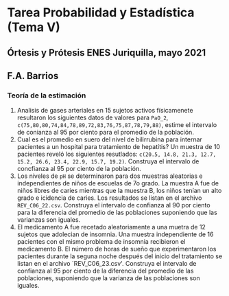 # Tarea Probabilidad y Estadística (Tema V)  
## Órtesis y Prótesis ENES Juriquilla, mayo 2021  
## F.A. Barrios  
### Teoría de la estimación

1. Analisis de gases arteriales en 15 sujetos activos físicamenete resultaron los siguientes datos de valores para `PaO_2`,  `c(75,80,80,74,84,78,89,72,83,76,75,87,78,79,88)`, estime el intervalo de conianza al 95 por ciento para el promedio de la población.
2. Cual es el promedio en suero del nivel de bilirrubina para internar pacientes a un hospital para tratamiento de hepatítis? Un muestra de 10 pacientes reveló los siguientes resutlados: `c(20.5, 14.8, 21.3, 12.7, 15.2, 26.6, 23.4, 22.9, 15.7, 19.2)`. Construya el intervalo de concfianza al 95 por ciento de la población.
3. Los niveles de `pH` se determinaron para dos muestras aleatorias e independientes de niños de escuelas de 7o grado. La muestra A fue de niños libres de caries mientras que la muestra B, los niños tenían un alto grado e icidencia de caries. Los resultados se listan en el archivo `REV_C06_22.csv`. Construya el intervalo de confianza al 90 por ciento para la diferencia del promedio de las poblaciones suponiendo que las varianzas son iguales.
4. El medicamento A fue recetado aleatoriamente a una muetra de 12 sujetos que adolecian de insomnia. Una muestra independiente de 16 pacientes con el mismo problema de insomnia recibieron el medicamento B.  El número de horas de sueño que experimentaron los pacientes durante la seguna noche después del inicio del tratamiento se listan en el archivo `REV_C06_23.csv'. Construya el intervalo de confianza al 95 por ciento de la diferencia del promedio de las poblaciones, suponiendo que la varianza de las poblaciones son iguales.
